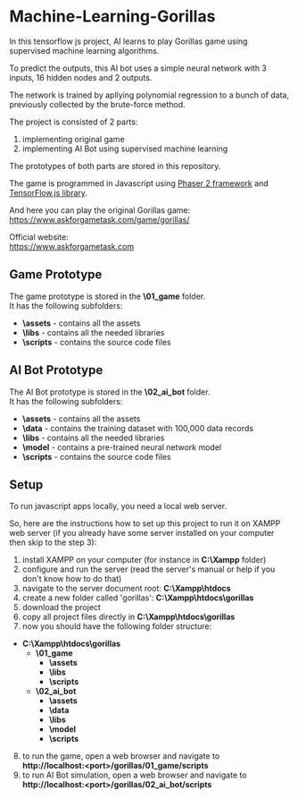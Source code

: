 # Machine-Learning-Gorillas
In this tensorflow js project, AI learns to play Gorillas game using supervised machine learning algorithms. 

To predict the outputs, this AI bot uses a simple neural network with 3 inputs, 16 hidden nodes and 2 outputs. 

The network is trained by apllying polynomial regression to a bunch of data, previously collected by the brute-force method.  

The project is consisted of 2 parts:
1. implementing original game
2. implementing AI Bot using supervised machine learning

The prototypes of both parts are stored in this repository.

The game is programmed in Javascript using [Phaser 2 framework](http://phaser.io/) and [TensorFlow.js library](https://js.tensorflow.org/).

And here you can play the original Gorillas game:  
https://www.askforgametask.com/game/gorillas/

Official website:  
https://www.askforgametask.com


## Game Prototype

The game prototype is stored in the **\01_game** folder.  
It has the following subfolders:
- **\assets** - contains all the assets
- **\libs** - contains all the needed libraries
- **\scripts** - contains the source code files


## AI Bot Prototype

The AI Bot prototype is stored in the **\02_ai_bot** folder.  
It has the following subfolders:
- **\assets** - contains all the assets
- **\data** - contains the training dataset with 100,000 data records
- **\libs** - contains all the needed libraries
- **\model** - contains a pre-trained neural network model
- **\scripts** - contains the source code files


## Setup

To run javascript apps locally, you need a local web server.

So, here are the instructions how to set up this project to run it on XAMPP web server (if you already have some server installed on your computer then skip to the step 3):
1. install XAMPP on your computer (for instance in **C:\Xampp** folder)
2. configure and run the server (read the server's manual or help if you don't know how to do that)
3. navigate to the server document root: **C:\Xampp\htdocs**
4. create a new folder called 'gorillas': **C:\Xampp\htdocs\gorillas**
5. download the project
6. copy all project files directly in **C:\Xampp\htdocs\gorillas**
7. now you should have the following folder structure:  
  - **C:\Xampp\htdocs\gorillas**  
    - **\01_game**  
      - **\assets** 
      - **\libs**  
      - **\scripts**  
    - **\02_ai_bot**  
      - **\assets**  
      - **\data**  
      - **\libs**  
      - **\model**  
      - **\scripts**  
8. to run the game, open a web browser and navigate to  
  **http\://localhost:\<port\>/gorillas/01_game/scripts**
9. to run AI Bot simulation, open a web browser and navigate to  
  **http\://localhost:\<port\>/gorillas/02_ai_bot/scripts**  
  


